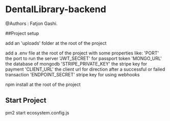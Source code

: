# DentalLibrary-backend
@Authors : Fatjon Gashi.

##Project setup

add an 'uploads' folder at the root of the project 

add a .env file at the root of the project with some properties like:
'PORT' the port to run the server
'JWT_SECRET' for passport token 
'MONGO_URL' the database of mongodb 
'STRIPE_PRIVATE_KEY' the stripe key for payment
'CLIENT_URL' the client url for direction after a successful or failed transaction
'ENDPOINT_SECRET' stripe key for using webhooks


npm install at the root of the project

## Start Project

pm2 start ecosystem.config.js